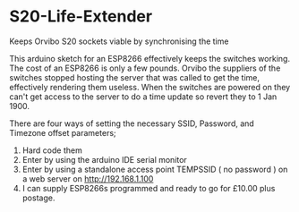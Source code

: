 # S20-Life-Extender

Keeps Orvibo S20 sockets viable by synchronising the time

This arduino sketch for an ESP8266 effectively keeps the switches working.
The cost of an ESP8266 is only a few pounds. 
Orvibo the suppliers of the switches stopped hosting the server that was called to get the time, effectively rendering them useless.
When the switches are powered on they can't get access to the server to do a time update so revert they to 1 Jan 1900.

There are four ways of setting the necessary SSID, Password, and Timezone offset parameters;

1) Hard code them
2) Enter by using the arduino IDE serial monitor
3) Enter by using a standalone access point TEMPSSID ( no password ) on a web server on http://192.168.1.100
4) I can supply ESP8266s programmed and ready to go for £10.00 plus postage.
